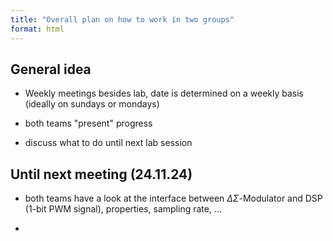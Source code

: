 ```yaml
---
title: "Overall plan on how to work in two groups"
format: html
---
```


## General idea
- Weekly meetings besides lab, date is determined on a weekly basis (ideally on sundays or mondays)

- both teams "present" progress

- discuss what to do until next lab session


## Until next meeting (24.11.24)
- both teams have a look at the interface between $\Delta \Sigma$-Modulator and DSP (1-bit PWM signal), properties, sampling rate, ...

- 